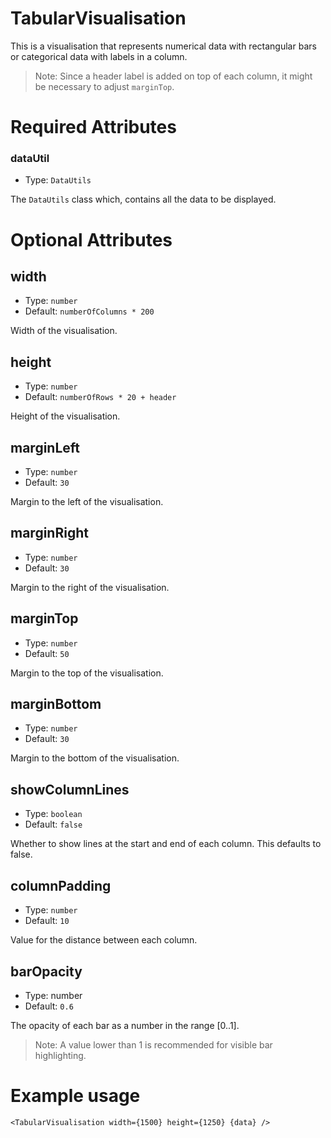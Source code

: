 # TabularVisualisation

This is a visualisation that represents numerical data with rectangular bars or
categorical data with labels in a column.

> Note: Since a header label is added on top of each column, it might be necessary to adjust `marginTop`.

# Required Attributes

### dataUtil

- Type: `DataUtils`

The `DataUtils` class which, contains all the data to be displayed.

# Optional Attributes

## width

- Type: `number`
- Default: `numberOfColumns * 200`

Width of the visualisation.

## height

- Type: `number`
- Default: `numberOfRows * 20 + header`

Height of the visualisation.

## marginLeft

- Type: `number`
- Default: `30`

Margin to the left of the visualisation.

## marginRight

- Type: `number`
- Default: `30`

Margin to the right of the visualisation.

## marginTop

- Type: `number`
- Default: `50`

Margin to the top of the visualisation.

## marginBottom

- Type: `number`
- Default: `30`

Margin to the bottom of the visualisation.

## showColumnLines

- Type: `boolean`
- Default: `false`

Whether to show lines at the start and end of each column. This defaults to false.

## columnPadding

- Type: `number`
- Default: `10`

Value for the distance between each column.

## barOpacity

- Type: number
- Default: `0.6`

The opacity of each bar as a number in the range [0..1].

> Note: A value lower than 1 is recommended for visible bar highlighting.

# Example usage

```svelte
<TabularVisualisation width={1500} height={1250} {data} />
```
